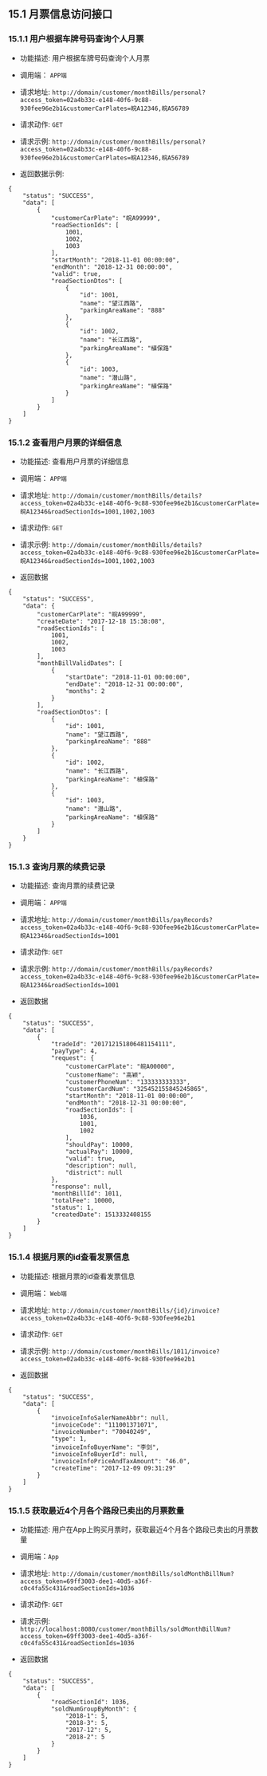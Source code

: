 ## 15.1 月票信息访问接口

### 15.1.1 用户根据车牌号码查询个人月票

- 功能描述:  用户根据车牌号码查询个人月票
- 调用端：   `APP端`
- 请求地址: `http://domain/customer/monthBills/personal?access_token=02a4b33c-e148-40f6-9c88-930fee96e2b1&customerCarPlates=皖A12346,皖A56789`
- 请求动作: `GET`
- 请求示例: `http://domain/customer/monthBills/personal?access_token=02a4b33c-e148-40f6-9c88-930fee96e2b1&customerCarPlates=皖A12346,皖A56789`


- 返回数据示例:
```
{
    "status": "SUCCESS",
    "data": [
        {
            "customerCarPlate": "皖A99999",
            "roadSectionIds": [
                1001,
                1002,
                1003
            ],
            "startMonth": "2018-11-01 00:00:00",
            "endMonth": "2018-12-31 00:00:00",
            "valid": true,
            "roadSectionDtos": [
                {
                    "id": 1001,
                    "name": "望江西路",
                    "parkingAreaName": "888"
                },
                {
                    "id": 1002,
                    "name": "长江西路",
                    "parkingAreaName": "植保路"
                },
                {
                    "id": 1003,
                    "name": "潜山路",
                    "parkingAreaName": "植保路"
                }
            ]
        }
    ]
}
```

### 15.1.2 查看用户月票的详细信息

- 功能描述:  查看用户月票的详细信息
- 调用端：   `APP端`
- 请求地址: `http://domain/customer/monthBills/details?access_token=02a4b33c-e148-40f6-9c88-930fee96e2b1&customerCarPlate=皖A12346&roadSectionIds=1001,1002,1003`
- 请求动作: `GET`
- 请求示例: `http://domain/customer/monthBills/details?access_token=02a4b33c-e148-40f6-9c88-930fee96e2b1&customerCarPlate=皖A12346&roadSectionIds=1001,1002,1003`


- 返回数据
```
{
    "status": "SUCCESS",
    "data": {
        "customerCarPlate": "皖A99999",
        "createDate": "2017-12-18 15:38:08",
        "roadSectionIds": [
            1001,
            1002,
            1003
        ],
        "monthBillValidDates": [
            {
                "startDate": "2018-11-01 00:00:00",
                "endDate": "2018-12-31 00:00:00",
                "months": 2
            }
        ],
        "roadSectionDtos": [
            {
                "id": 1001,
                "name": "望江西路",
                "parkingAreaName": "888"
            },
            {
                "id": 1002,
                "name": "长江西路",
                "parkingAreaName": "植保路"
            },
            {
                "id": 1003,
                "name": "潜山路",
                "parkingAreaName": "植保路"
            }
        ]
    }
}
```

### 15.1.3 查询月票的续费记录

- 功能描述:  查询月票的续费记录
- 调用端：   `APP端`
- 请求地址: `http://domain/customer/monthBills/payRecords?access_token=02a4b33c-e148-40f6-9c88-930fee96e2b1&customerCarPlate=皖A12346&roadSectionIds=1001`
- 请求动作: `GET`
- 请求示例: `http://domain/customer/monthBills/payRecords?access_token=02a4b33c-e148-40f6-9c88-930fee96e2b1&customerCarPlate=皖A12346&roadSectionIds=1001`


- 返回数据

```
{
    "status": "SUCCESS",
    "data": [
        {
            "tradeId": "201712151806481154111",
            "payType": 4,
            "request": {
                "customerCarPlate": "皖A00000",
                "customerName": "高颖",
                "customerPhoneNum": "133333333333",
                "customerCardNum": "325452155845245865",
                "startMonth": "2018-11-01 00:00:00",
                "endMonth": "2018-12-31 00:00:00",
                "roadSectionIds": [
                    1036,
                    1001,
                    1002
                ],
                "shouldPay": 10000,
                "actualPay": 10000,
                "valid": true,
                "description": null,
                "district": null
            },
            "response": null,
            "monthBillId": 1011,
            "totalFee": 10000,
            "status": 1,
            "createdDate": 1513332408155
        }
    ]
}
```

### 15.1.4 根据月票的id查看发票信息

- 功能描述:  根据月票的id查看发票信息
- 调用端：   `Web端`
- 请求地址: `http://domain/customer/monthBills/{id}/invoice?access_token=02a4b33c-e148-40f6-9c88-930fee96e2b1`
- 请求动作: `GET`
- 请求示例: `http://domain/customer/monthBills/1011/invoice?access_token=02a4b33c-e148-40f6-9c88-930fee96e2b1`


- 返回数据
```
{
    "status": "SUCCESS",
    "data": [
        {
            "invoiceInfoSalerNameAbbr": null,
            "invoiceCode": "111001371071",
            "invoiceNumber": "70040249",
            "type": 1,
            "invoiceInfoBuyerName": "李剑",
            "invoiceInfoBuyerId": null,
            "invoiceInfoPriceAndTaxAmount": "46.0",
            "createTime": "2017-12-09 09:31:29"
        }
    ]
}
```

### 15.1.5 获取最近4个月各个路段已卖出的月票数量

- 功能描述: 用户在App上购买月票时，获取最近4个月各个路段已卖出的月票数量
- 调用端：`App`
- 请求地址: `http://domain/customer/monthBills/soldMonthBillNum?access_token=69ff3003-dee1-40d5-a36f-c0c4fa55c431&roadSectionIds=1036`
- 请求动作: `GET`
- 请求示例: `http://localhost:8080/customer/monthBills/soldMonthBillNum?access_token=69ff3003-dee1-40d5-a36f-c0c4fa55c431&roadSectionIds=1036`


- 返回数据
```
{
    "status": "SUCCESS",
    "data": [
        {
            "roadSectionId": 1036,
            "soldNumGroupByMonth": {
                "2018-1": 5,
                "2018-3": 5,
                "2017-12": 5,
                "2018-2": 5
            }
        }
    ]
}
```

